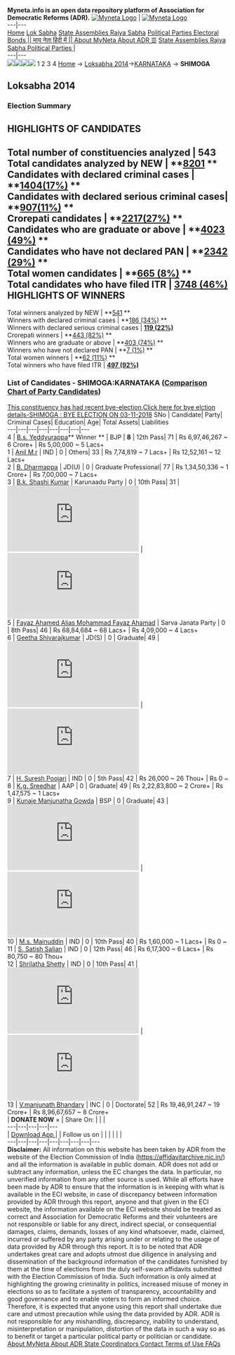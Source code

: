 **Myneta.info is an open data repository platform of Association for Democratic Reforms (ADR).**
[![Myneta Logo](https://www.myneta.info/lib/img/myneta-logo.png)](https://www.myneta.info/) | [![Myneta Logo](https://www.myneta.info/lib/img/adr-logo.png)](https://adrindia.org)  
---|---  
[Home](https://www.myneta.info/) [Lok Sabha](https://www.myneta.info/#ls "Lok Sabha") [ State Assemblies ](https://www.myneta.info/#sa "State Assemblies") [Rajya Sabha](https://www.myneta.info/#rs "Rajya Sabha") [Political Parties ](https://www.myneta.info/party "Political Parties") [ Electoral Bonds ](https://www.myneta.info/electoral_bonds "Electoral Bonds") [ || माय नेता हिंदी में || ](https://translate.google.co.in/translate?prev=hp&hl=en&js=y&u=www.myneta.info&sl=en&tl=hi&history_state0=) [ About MyNeta ](https://adrindia.org/content/about-myneta) [ About ADR ](https://adrindia.org/about-adr/who-we-are) [☰](javascript:void\(0\))
[ State Assemblies ](https://www.myneta.info/#sa "State Assemblies") [ Rajya Sabha ](https://www.myneta.info/#rs "Rajya Sabha") [ Political Parties ](https://www.myneta.info/party "Political Parties")
|   
---|---  
![](https://www.myneta.info/lib/img/banner/banner-1.png)![](https://www.myneta.info/lib/img/banner/banner-2.png)![](https://www.myneta.info/lib/img/banner/banner-3.png)![](https://www.myneta.info/lib/img/banner/banner-4.png)
1  2  3  4 
[Home](https://www.myneta.info/) → [Loksabha 2014](https://www.myneta.info/ls2014/)→[KARNATAKA](https://www.myneta.info/ls2014/index.php?action=show_constituencies&state_id=10) → **SHIMOGA**
### 
## Loksabha 2014
###  Election Summary 
HIGHLIGHTS OF CANDIDATES  
---  
Total number of constituencies analyzed |  543   
Total candidates analyzed by NEW | **[8201](https://www.myneta.info/ls2014/index.php?action=summary&subAction=candidates_analyzed&sort=candidate#summary) **  
Candidates with declared criminal cases | **[1404(17%)](https://www.myneta.info/ls2014/index.php?action=summary&subAction=crime&sort=candidate#summary) **  
Candidates with declared serious criminal cases| **[907(11%)](https://www.myneta.info/ls2014/index.php?action=summary&subAction=serious_crime&sort=candidate#summary) **  
Crorepati candidates | **[2217(27%)](https://www.myneta.info/ls2014/index.php?action=summary&subAction=crorepati&sort=candidate#summary) **  
Candidates who are graduate or above | **[4023 (49%)](https://www.myneta.info/ls2014/index.php?action=summary&subAction=education&sort=candidate#summary) **  
Candidates who have not declared PAN | **[2342 (29%)](https://www.myneta.info/ls2014/index.php?action=summary&subAction=without_pan&sort=candidate#summary) **  
Total women candidates | **[665 (8%)](https://www.myneta.info/ls2014/index.php?action=summary&subAction=women_candidate&sort=candidate#summary) **  
Total candidates who have filed ITR | [**3748 (46%)**](https://www.myneta.info/ls2014/index.php?action=summary&subAction=filed_itr&sort=candidate#summary)  
HIGHLIGHTS OF WINNERS  
---  
Total winners analyzed by NEW | **[541](https://www.myneta.info/ls2014/index.php?action=summary&subAction=winner_analyzed&sort=candidate#summary) **  
Winners with declared criminal cases | **[186 (34%)](https://www.myneta.info/ls2014/index.php?action=summary&subAction=winner_crime&sort=candidate#summary) **  
Winners with declared serious criminal cases | **[119 (22%)](https://www.myneta.info/ls2014/index.php?action=summary&subAction=winner_serious_crime&sort=candidate#summary)**  
Crorepati winners | **[443 (82%)](https://www.myneta.info/ls2014/index.php?action=summary&subAction=winner_crorepati&sort=candidate#summary) **  
Winners who are graduate or above | **[403 (74%)](https://www.myneta.info/ls2014/index.php?action=summary&subAction=winner_education&sort=candidate#summary) **  
Winners who have not declared PAN | **[7 (1%)](https://www.myneta.info/ls2014/index.php?action=summary&subAction=winner_without_pan&sort=candidate#summary) **  
Total women winners | **[62 (11%)](https://www.myneta.info/ls2014/index.php?action=summary&subAction=winner_women&sort=candidate#summary) **  
Total winners who have filed ITR | [**497 (92%)**](https://www.myneta.info/ls2014/index.php?action=summary&subAction=winner_filed_itr&sort=candidate#summary)  
### List of Candidates - SHIMOGA:KARNATAKA ([Comparison Chart of Party Candidates](https://www.myneta.info/ls2014/comparisonchart.php?constituency_id=296))
[This constituency has had recent bye-election,Click here for bye elction details-SHIMOGA : BYE ELECTION ON 03-11-2018](https://www.myneta.info/ls2014/index.php?action=show_candidates&constituency_id=573)
SNo | Candidate| Party| Criminal Cases| Education| Age| Total Assets| Liabilities  
---|---|---|---|---|---|---|---  
4  | [B.s. Yeddyurappa](https://www.myneta.info/ls2014/candidate.php?candidate_id=399)** Winner ** | BJP | **8** | 12th Pass| 71 | Rs 6,97,46,267 ~ 6 Crore+ | Rs 5,00,000 ~ 5 Lacs+  
1  | [Anil M.r](https://www.myneta.info/ls2014/candidate.php?candidate_id=603) | IND | 0 | Others| 33 | Rs 7,74,819 ~ 7 Lacs+ | Rs 12,52,161 ~ 12 Lacs+  
2  | [B. Dharmappa](https://www.myneta.info/ls2014/candidate.php?candidate_id=2216) | JD(U) | 0 | Graduate Professional| 77 | Rs 1,34,50,336 ~ 1 Crore+ | Rs 7,00,000 ~ 7 Lacs+  
3  | [B.k. Shashi Kumar](https://www.myneta.info/ls2014/candidate.php?candidate_id=2220) | Karunaadu Party | 0 | 10th Pass| 31 | ![](https://myneta.info/image_v2.php?myneta_folder=ls2014&candidate_id=2220&col=ta) | ![](https://myneta.info/image_v2.php?myneta_folder=ls2014&candidate_id=2220&col=lia)  
5  | [Fayaz Ahamed Alias Mohammad Fayaz Ahamad](https://www.myneta.info/ls2014/candidate.php?candidate_id=2223) | Sarva Janata Party | 0 | 8th Pass| 46 | Rs 68,84,684 ~ 68 Lacs+ | Rs 4,09,000 ~ 4 Lacs+  
6  | [Geetha Shivarajkumar](https://www.myneta.info/ls2014/candidate.php?candidate_id=1190) | JD(S) | 0 | Graduate| 49 | ![](https://myneta.info/image_v2.php?myneta_folder=ls2014&candidate_id=1190&col=ta) | ![](https://myneta.info/image_v2.php?myneta_folder=ls2014&candidate_id=1190&col=lia)  
7  | [H. Suresh Poojari](https://www.myneta.info/ls2014/candidate.php?candidate_id=2225) | IND | 0 | 5th Pass| 42 | Rs 26,000 ~ 26 Thou+ | Rs 0 ~   
8  | [K.g. Sreedhar](https://www.myneta.info/ls2014/candidate.php?candidate_id=852) | AAP | 0 | Graduate| 49 | Rs 2,22,83,800 ~ 2 Crore+ | Rs 1,47,575 ~ 1 Lacs+  
9  | [Kunaje Manjunatha Gowda](https://www.myneta.info/ls2014/candidate.php?candidate_id=2222) | BSP | 0 | Graduate| 43 | ![](https://myneta.info/image_v2.php?myneta_folder=ls2014&candidate_id=2222&col=ta) | ![](https://myneta.info/image_v2.php?myneta_folder=ls2014&candidate_id=2222&col=lia)  
10  | [M.s. Mainuddin](https://www.myneta.info/ls2014/candidate.php?candidate_id=2227) | IND | 0 | 10th Pass| 40 | Rs 1,60,000 ~ 1 Lacs+ | Rs 0 ~   
11  | [S. Satish Salian](https://www.myneta.info/ls2014/candidate.php?candidate_id=2221) | IND | 0 | 12th Pass| 46 | Rs 6,17,300 ~ 6 Lacs+ | Rs 80,750 ~ 80 Thou+  
12  | [Shrilatha Shetty](https://www.myneta.info/ls2014/candidate.php?candidate_id=2219) | IND | 0 | 10th Pass| 41 | ![](https://myneta.info/image_v2.php?myneta_folder=ls2014&candidate_id=2219&col=ta) | ![](https://myneta.info/image_v2.php?myneta_folder=ls2014&candidate_id=2219&col=lia)  
13  | [V.manjunath Bhandary](https://www.myneta.info/ls2014/candidate.php?candidate_id=181) | INC | 0 | Doctorate| 52 | Rs 19,46,91,247 ~ 19 Crore+ | Rs 8,96,67,657 ~ 8 Crore+  
|  **DONATE NOW** × |  Share On:  | [](https://api.whatsapp.com/send?text=https%3A%2F%2Fmyneta.info%2Fpunjab2022%2Findex.php%3Faction%3Dshow_constituencies%26state_id%3D19) | [](https://www.facebook.com/sharer/sharer.php?u=https%3A%2F%2Fmyneta.info%2Fpunjab2022%2Findex.php%3Faction%3Dshow_constituencies%26state_id%3D19) | [](https://twitter.com/share?url=https%3A%2F%2Fmyneta.info%2Fpunjab2022%2Findex.php%3Faction%3Dshow_constituencies%26state_id%3D19)  
---|---|---|---|---  
| [ Download App ](https://play.google.com/store/apps/details?id=com.webrosoft.myneta1&pcampaignid=pcampaignidMKT-Other-global-all-co-prtnr-py-PartBadge-Mar2515-1) | [](https://play.google.com/store/apps/details?id=com.webrosoft.myneta1&pcampaignid=pcampaignidMKT-Other-global-all-co-prtnr-py-PartBadge-Mar2515-1) |  Follow us on  | [](https://www.facebook.com/adrindia.org/) | [](https://twitter.com/adrspeaks) | [](https://groups.google.com/g/national-election-watch?hl=en&pli=1) | [](https://www.instagram.com/adrspeaks/) | [](https://www.youtube.com/user/adrspeaks) | [](https://sharechat.com/profile/adrspeaks)  
---|---|---|---|---|---|---|---|---  
**Disclaimer:** All information on this website has been taken by ADR from the website of the Election Commission of India (https://affidavitarchive.nic.in/) and all the information is available in public domain. ADR does not add or subtract any information, unless the EC changes the data. In particular, no unverified information from any other source is used. While all efforts have been made by ADR to ensure that the information is in keeping with what is available in the ECI website, in case of discrepancy between information provided by ADR through this report, anyone and that given in the ECI website, the information available on the ECI website should be treated as correct and Association for Democratic Reforms and their volunteers are not responsible or liable for any direct, indirect special, or consequential damages, claims, demands, losses of any kind whatsoever, made, claimed, incurred or suffered by any party arising under or relating to the usage of data provided by ADR through this report. It is to be noted that ADR undertakes great care and adopts utmost due diligence in analysing and dissemination of the background information of the candidates furnished by them at the time of elections from the duly self-sworn affidavits submitted with the Election Commission of India. Such information is only aimed at highlighting the growing criminality in politics, increased misuse of money in elections so as to facilitate a system of transparency, accountability and good governance and to enable voters to form an informed choice. Therefore, it is expected that anyone using this report shall undertake due care and utmost precaution while using the data provided by ADR. ADR is not responsible for any mishandling, discrepancy, inability to understand, misinterpretation or manipulation, distortion of the data in such a way so as to benefit or target a particular political party or politician or candidate. 
[ About MyNeta ](https://adrindia.org/content/about-myneta) [ About ADR ](https://adrindia.org/about-adr/who-we-are) [ State Coordinators ](https://adrindia.org/about-adr/state-coordinators) [ Contact ](https://adrindia.org/contact-us) [ Terms of Use ](https://adrindia.org/content/adr-terms-use) [ FAQs ](https://adrindia.org/content/faqs)
